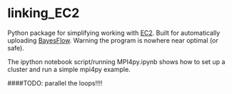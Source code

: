 # linking_EC2
Python package for simplifying working with [EC2](https://console.aws.amazon.com/ec2).
Built for automatically uploading [BayesFlow](https://github.com/JonasWallin/BayesFlow).
Warning the program is nowhere near optimal (or safe).

The ipython notebook script/running MPI4py.ipynb shows how to set up a cluster and run a simple mpi4py example.


####TODO:
parallel the loops!!!!
